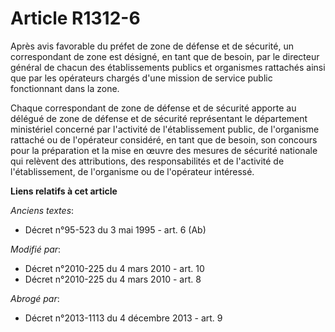# Article R1312-6

Après avis favorable du préfet de zone de défense et de sécurité, un correspondant de zone est désigné, en tant que de
besoin, par le directeur général de chacun des établissements publics et organismes rattachés ainsi que par les opérateurs
chargés d'une mission de service public fonctionnant dans la zone.

Chaque correspondant de zone de défense et de sécurité apporte au délégué de zone de défense et de sécurité représentant le
département ministériel concerné par l'activité de l'établissement public, de l'organisme rattaché ou de l'opérateur
considéré, en tant que de besoin, son concours pour la préparation et la mise en œuvre des mesures de sécurité nationale qui
relèvent des attributions, des responsabilités et de l'activité de l'établissement, de l'organisme ou de l'opérateur
intéressé.

**Liens relatifs à cet article**

_Anciens textes_:

  - Décret n°95-523 du 3 mai 1995 - art. 6 (Ab)

_Modifié par_:

  - Décret n°2010-225 du 4 mars 2010 - art. 10
  - Décret n°2010-225 du 4 mars 2010 - art. 8

_Abrogé par_:

  - Décret n°2013-1113 du 4 décembre 2013 - art. 9
